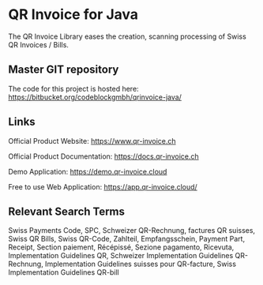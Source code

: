 # QR Invoice for Java

The QR Invoice Library eases the creation, scanning processing of Swiss QR Invoices / Bills.

## Master GIT repository

The code for this project is hosted here:
https://bitbucket.org/codeblockgmbh/qrinvoice-java/

## Links

Official Product Website: https://www.qr-invoice.ch

Official Product Documentation: https://docs.qr-invoice.ch

Demo Application: https://demo.qr-invoice.cloud

Free to use Web Application: https://app.qr-invoice.cloud/

## Relevant Search Terms

Swiss Payments Code, SPC, Schweizer QR-Rechnung, factures QR suisses, Swiss QR Bills, Swiss QR-Code, Zahlteil, Empfangsschein, Payment Part, Receipt, Section paiement, Récépissé, Sezione pagamento, Ricevuta, Implementation Guidelines QR, Schweizer Implementation Guidelines QR-Rechnung, Implementation Guidelines suisses pour QR-facture, Swiss Implementation Guidelines QR-bill
